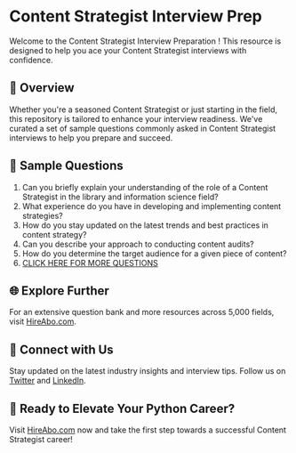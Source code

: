 # Content Strategist Interview Prep

Welcome to the Content Strategist Interview Preparation ! This resource is designed to help you ace your Content Strategist interviews with confidence.

## 🚀 Overview

Whether you're a seasoned Content Strategist or just starting in the field, this repository is tailored to enhance your interview readiness. We've curated a set of sample questions commonly asked in Content Strategist interviews to help you prepare and succeed.

## 📝 Sample Questions

1. Can you briefly explain your understanding of the role of a Content Strategist in the library and information science field?
2. What experience do you have in developing and implementing content strategies?
3. How do you stay updated on the latest trends and best practices in content strategy?
4. Can you describe your approach to conducting content audits?
5. How do you determine the target audience for a given piece of content?
6. [CLICK HERE FOR MORE QUESTIONS](https://hireabo.com/job/18_1_16/Content%20Strategist)

## 🌐 Explore Further

For an extensive question bank and more resources across 5,000 fields, visit [HireAbo.com](https://www.hireabo.com).

## 📱 Connect with Us

Stay updated on the latest industry insights and interview tips. Follow us on [Twitter](https://twitter.com/hireabo) and [LinkedIn](https://www.linkedin.com/in/hire-abo-3609972a8/).

## 🚀 Ready to Elevate Your Python Career?

Visit [HireAbo.com](https://www.hireabo.com) now and take the first step towards a successful Content Strategist career!
